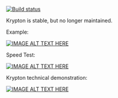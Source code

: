 [![Build status](https://ci.appveyor.com/api/projects/status/fu5shoxweef2ye5j/branch/master?svg=true)](https://ci.appveyor.com/project/cwharris/krypton/branch/master)

Krypton is stable, but no longer maintained.

Example:

[![IMAGE ALT TEXT HERE](https://img.youtube.com/vi/LjvsGHXaGEA/0.jpg)](https://www.youtube.com/watch?v=LjvsGHXaGEA)

Speed Test:

[![IMAGE ALT TEXT HERE](https://img.youtube.com/vi/jycqlV3mQcc/0.jpg)](https://www.youtube.com/watch?v=jycqlV3mQcc)

Krypton technical demonstration:

[![IMAGE ALT TEXT HERE](https://img.youtube.com/vi/r-aF3JQLW9A/0.jpg)](https://www.youtube.com/watch?v=r-aF3JQLW9A)
